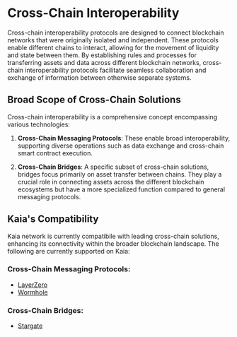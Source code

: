 
# Cross-Chain Interoperability

Cross-chain interoperability protocols are designed to connect blockchain networks that were originally isolated and independent. These protocols enable different chains to interact, allowing for the movement of liquidity and state between them. By establishing rules and processes for transferring assets and data across different blockchain networks, cross-chain interoperability protocols facilitate seamless collaboration and exchange of information between otherwise separate systems.

## Broad Scope of Cross-Chain Solutions <a id="broad-scope-of-cross-chain-solution"></a>

Cross-chain interoperability is a comprehensive concept encompassing various technologies:

1. **Cross-Chain Messaging Protocols**: These enable broad interoperability, supporting diverse operations such as data exchange and cross-chain smart contract execution.

2. **Cross-Chain Bridges**: A specific subset of cross-chain solutions, bridges focus primarily on asset transfer between chains. They play a crucial role in connecting assets across the different blockchain ecosystems but have a more specialized function compared to general messaging protocols.

## Kaia's Compatibility <a id="kaia-compatibility"></a>

Kaia network is currently compatibile with leading cross-chain solutions, enhancing its connectivity within the broader blockchain landscape. The following are currently supported on Kaia:

### Cross-Chain Messaging Protocols:
- [LayerZero](https://layerzero.network/)
- [Wormhole](https://wormhole.com/)

### Cross-Chain Bridges:
- [Stargate](https://stargate.finance/)
